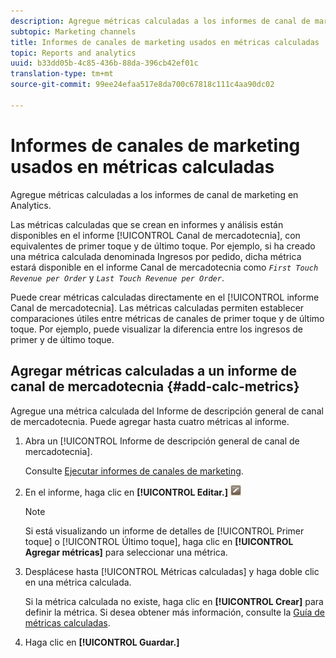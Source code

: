 ```yaml
---
description: Agregue métricas calculadas a los informes de canal de marketing en Analytics.
subtopic: Marketing channels
title: Informes de canales de marketing usados en métricas calculadas
topic: Reports and analytics
uuid: b33dd05b-4c85-436b-88da-396cb42ef01c
translation-type: tm+mt
source-git-commit: 99ee24efaa517e8da700c67818c111c4aa90dc02

---
```



# Informes de canales de marketing usados en métricas calculadas

Agregue métricas calculadas a los informes de canal de marketing en Analytics.

Las métricas calculadas que se crean en informes y análisis están disponibles en el informe [!UICONTROL Canal de mercadotecnia], con equivalentes de primer toque y de último toque. Por ejemplo, si ha creado una métrica calculada denominada Ingresos por pedido, dicha métrica estará disponible en el informe Canal de mercadotecnia como  *`First Touch Revenue per Order`* y *`Last Touch Revenue per Order`*.

Puede crear métricas calculadas directamente en el [!UICONTROL informe Canal de mercadotecnia]. Las métricas calculadas permiten establecer comparaciones útiles entre métricas de canales de primer toque y de último toque. Por ejemplo, puede visualizar la diferencia entre los ingresos de primer y de último toque.

## Agregar métricas calculadas a un informe de canal de mercadotecnia {#add-calc-metrics}

Agregue una métrica calculada del Informe de descripción general de canal de mercadotecnia. Puede agregar hasta cuatro métricas al informe.

1. Abra un [!UICONTROL Informe de descripción general de canal de mercadotecnia].

   Consulte [Ejecutar informes de canales de marketing](/help/components/c-marketing-channels/t-reports-sc.md).

1. En el informe, haga clic en **[!UICONTROL Editar.]** ![](assets/metric_edit_icon.png)

   >[!NOTE]
   >
   >Si está visualizando un informe de detalles de [!UICONTROL Primer toque] o [!UICONTROL Último toque], haga clic en **[!UICONTROL Agregar métricas]** para seleccionar una métrica.

1. Desplácese hasta [!UICONTROL Métricas calculadas] y haga doble clic en una métrica calculada.

   Si la métrica calculada no existe, haga clic en **[!UICONTROL Crear]** para definir la métrica. Si desea obtener más información, consulte la [Guía de métricas calculadas](https://marketing.adobe.com/resources/help/en_US/analytics/calcmetrics/).
1. Haga clic en **[!UICONTROL Guardar.]**
